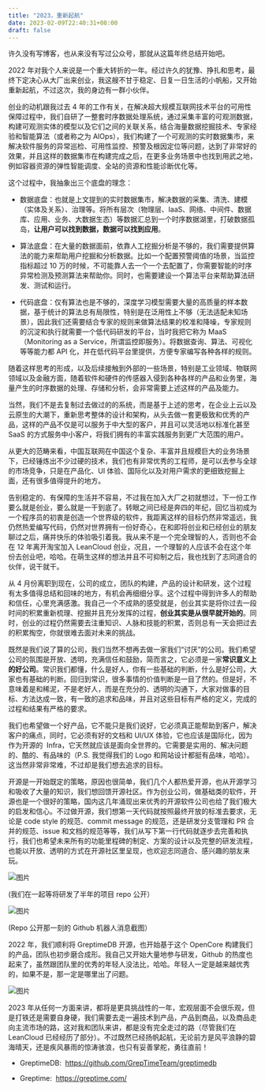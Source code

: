 ```yaml
---
title: "2023，重新起航"
date: 2023-02-09T22:40:31+08:00
draft: false
---
```


许久没有写博客，也从来没有写过公众号，那就从这篇年终总结开始吧。  

2022 年对我个人来说是一个重大转折的一年。经过许久的犹豫、挣扎和思考，最终下定决心从大厂出来创业，我这艘不甘于稳定、日复一日生活的小帆船，又开始重新起航，不过这次，我的身边有一群小伙伴。

创业的动机跟我过去 4 年的工作有关，在解决超大规模互联网技术平台的可用性保障过程中，我们自研了一整套时序数据处理系统，通过采集丰富的可观测数据，构建可观测实体的模型以及它们之间的关联关系，结合海量数据挖掘技术、专家经验和智能算法（或者称之为 AIOps），我们构建了一个可观测的实时数据集市，来解决软件服务的异常巡检、可用性监控、预警及根因定位等问题，达到了非常好的效果，并且这样的数据集市在构建完成之后，在更多业务场景中也找到用武之地，例如容器资源的弹性智能调度、全站的资源和性能诊断优化等。

这个过程中，我抽象出三个底盘的理念：

-   数据底盘：也就是上文提到的实时数据集市，解决数据的采集、清洗、建模（实体及关系）、治理等。将所有层次（物理层、IaaS、网络、中间件、数据库、应用、业务、大数据生态）等数据汇总到一个时序数据湖里，打破数据孤岛，**让用户可以找到数据，数据可以找到应用**。
    
-   算法底盘：在大量的数据面前，依靠人工挖掘分析是不够的，我们需要提供算法的能力来帮助用户挖掘和分析数据。比如一个配置预警阈值的场景，当监控指标超过 10 万的时候，不可能靠人去一个一个去配置了，你需要智能的时序异常检测及预测算法来帮助你。同时，也需要建设一个算法平台来帮助算法研发、测试和运行。
    
-   代码底盘：仅有算法也是不够的，深度学习模型需要大量的高质量的样本数据，基于统计的算法总有局限性，特别是在泛用性上不够（无法适配未知场景），因此我们还需要结合专家的规则来做算法结果的校准和降噪，专家规则的沉淀和执行就需要一个低代码研发的平台，当时我把它称为 MaaS（Monitoring as a Service，所谓监控即服务）。将数据查询、算法、可视化等等能力都 API 化，并在低代码平台里提供，方便专家编写各种各样的规则。
    

  

随着这样思考的形成，以及后续接触到外部的一些场景，特别是工业领域、物联网领域以及金融方面，随着软件和硬件的传感器入侵到各种各样的产品和业务里，海量产生的时序数据的处理、存储和分析，会非常需要上述这样的产品及能力。

当然，我们不是去复制过去做过的的系统，而是基于上述的思考，在企业上云以及云原生的大潮下，重新思考整体的设计和架构，从头去做一套更极致和优秀的产品，这样的产品不仅是可以服务于中大型的客户，并且可以灵活地以标准化甚至 SaaS 的方式服务中小客户，将我们拥有的丰富实践服务到更广大范围的用户。  

从更大的范畴来看，中国互联网在中国这个复杂、丰富并且规模巨大的业务场景下，已经锤炼出不少过硬的技术，我们也有非常优秀的工程师，是可以去参与全球的市场竞争，只是在产品化、UI 体验、国际化以及对用户需求的更细致挖掘上面，还有很多值得提升的地方。

告别稳定的、有保障的生活并不容易，不过我在加入大厂之初就想过，下一份工作要么就是创业，要么就是一干到底了。转眼之间已经是奔四的年纪，回忆当初成为一个程序员的初衷是创造一个世界级的软件，我距离这样的目标仍然非常遥远，我仍然热爱编写代码，仍然对世界拥有一份好奇心，在和即将创业和已经创业的朋友聊过之后，痛并快乐的体验吸引着我。我从来不是一个完全理智的人，否则也不会在 12 年离开淘宝加入 LeanCloud 创业，况且，一个理智的人应该不会在这个年份去创业吧，哈哈。在萌生这样的想法并且不可抑制之后，我也找到了志同道合的伙伴，说干就干。

从 4 月份离职到现在，公司的成立，团队的构建，产品的设计和研发，这个过程有太多值得总结和回味的地方，有机会再细细分享。这个过程中得到许多人的帮助和信任，心里充满感激。我自己一个不成熟的感受就是，创业其实是将你过去一段时间的积累重新梳理、挖掘并且充分发挥的过程，**创业其实是从很早就开始的**。同时，创业的过程仍然需要去注重知识、人脉和技能的积累，否则总有一天会把过去的积累掏空，你就很难去面对未来的挑战。

既然是我们说了算的公司，我们当然不想再去做一家我们“讨厌”的公司。我们希望公司的氛围是开放、透明，充满信任和鼓励，简而言之，它必须是一家**常识意义上的好公司**。常识我们都懂，什么是好人，你有一些基础的判断，什么是好公司，大家也有基础的判断。回归到常识，很多事情的价值判断是一目了然的。但是好，不意味着是和稀泥，不是老好人，而是在充分的、透明的沟通下，大家对做事的目标、方法达成一致，有一致的追求和品味，并且对这些目标有严格的定义，完成的过程和结果有严格的要求。

我们也希望做一个好产品，它不能只是我们说好，它必须真正能帮助到客户，解决客户的痛点，同时，它必须有好的文档和 UI/UX 体验，它也应该是国际化，因为作为开源的  Infra，它天然就应该是面向全世界的。它需要是实用的、解决问题的、酷的、有品味的（P.S. 我觉得我们的 Logo 和网站设计都挺有品味，哈哈）。这当然非常非常难，不过却是我们想去追求的目标。

开源是一开始既定的策略，原因也很简单，我们几个人都热爱开源，也从开源学习和吸收了大量的知识，我们想回馈开源社区。作为创业公司，做基础类的软件，开源也是一个很好的策略，国内这几年涌现出来优秀的开源软件公司也给了我们极大的启发和信心。不过做开源，我们想第一天代码就按照最终开放的标准去要求，无论是 code style 的规范、commit message 的规范，还是研发分支管理和 PR 合并的规范、issue 和文档的规范等等，我们从写下第一行代码就逐步去完善和执行，我们也希望未来所有的功能里程碑的制定、方案的设计以及完整的研发流程，也能以开放、透明的方式在开源社区里呈现，也欢迎志同道合、感兴趣的朋友来玩。

![图片](https://mmbiz.qpic.cn/mmbiz_png/haQicwV3TRk5hzpgru4HuyyAEyhpZ9tibyYicdEawwHFwRJucGE9K6FQG4rvTvMxiafLpDYJEHmg1FvQiaZeITV8D8w/640?wx_fmt=png&wxfrom=5&wx_lazy=1&wx_co=1)

(我们在一起等将研发了半年的项目 repo 公开）

![图片](https://mmbiz.qpic.cn/mmbiz_png/haQicwV3TRk5hzpgru4HuyyAEyhpZ9tiby181KmMZcEkw6mEqwUFTQ8oE4UwdxNEoQUetfj6kUXjVyJicqx6Cr1aA/640?wx_fmt=png&wxfrom=5&wx_lazy=1&wx_co=1)

(Repo 公开那一刻的 Github 机器人消息截图）

2022 年，我们顺利将 GreptimeDB 开源，也开始基于这个 OpenCore 构建我们的产品，团队也初步磨合成形。我自己又开始大量地参与研发，Github 的热度也起来了，虽然跟团队里的优秀的年轻人没法比，哈哈。年轻人一定是越来越优秀的，如果不是，那一定是哪里出了问题。

![图片](https://mmbiz.qpic.cn/mmbiz_png/haQicwV3TRk5hzpgru4HuyyAEyhpZ9tibyQFuyAx7Bdl8fHRDzQ1xiaq9OibtkJ7jrvsUTkTWUBYussmbjk60ibpXIg/640?wx_fmt=png&wxfrom=5&wx_lazy=1&wx_co=1)

2023 年从任何一方面来讲，都将是更具挑战性的一年，宏观层面不会很乐观，但是打铁还是需要自身硬，我们需要去走一遍技术到产品，产品到商品，以及商品走向主流市场的路，这对我和团队来讲，都是没有完全走过的路（尽管我们在 LeanCloud 已经经历了部分）。不过既然已经扬帆起航，无论前方是风平浪静的碧海晴天，还是疾风暴雨的惊涛骇浪，也只有妥善掌舵，勇往直前！

-   GreptimeDB:  https://github.com/GrepTimeTeam/greptimedb
    
-   Greptime:  https://greptime.com/
